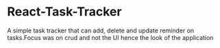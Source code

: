 # React-Task-Tracker
A simple task tracker that can add, delete and update reminder on tasks.Focus was on crud and not the UI hence the look of the application
